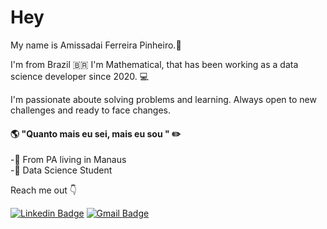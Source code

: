 # Hey 
My name is Amissadai Ferreira Pinheiro.:boy:

I'm from Brazil :brazil: I'm Mathematical, that has been working as a data science developer since 2020. :computer:

I'm passionate aboute solving problems and learning. Always open to new challenges and ready to face changes.

#### :earth_americas: "Quanto mais eu sei, mais eu sou " :pencil2:

-:round_pushpin: From PA living in Manaus <br>
-:boy: Data Science Student

Reach me out :point_down:

[![Linkedin Badge](https://img.shields.io/badge/-Amissadai%20Ferreira-6633cc?style=flat-square&logo=Linkedin&logoColor=white&link=https://www.linkedin.com/in/amissadai-ferreira-120249191/)](https://www.linkedin.com/in/amissadai-ferreira-120249191/) 
[![Gmail Badge](https://img.shields.io/badge/-amissadaiferreira@gmail.com-cc6633?style=flat-square&logo=Gmail&logoColor=white&link=mailto:https://mail.google.com/mail/u/0/#inbox)](mailto:https://mail.google.com/mail/u/0/#inbox)

